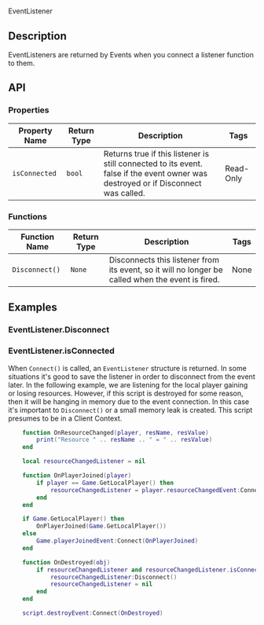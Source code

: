 # 

EventListener

## Description

EventListeners are returned by Events when you connect a listener function to them.

## API

### Properties 

| Property Name | Return Type | Description | Tags |
| -------- | ----------- | ----------- | ---- |
| `isConnected` | `bool` | Returns true if this listener is still connected to its event. false if the event owner was destroyed or if Disconnect was called. | Read-Only |

### Functions 

| Function Name | Return Type | Description | Tags |
| -------- | ----------- | ----------- | ---- |
| `Disconnect()` | `None` | Disconnects this listener from its event, so it will no longer be called when the event is fired. | None |

## Examples 

### EventListener.Disconnect

### EventListener.isConnected

When `Connect()` is called, an `EventListener` structure is returned. In some situations it's good to save the listener in order to disconnect from the event later. In the following example, we are listening for the local player gaining or losing resources. However, if this script is destroyed for some reason, then it will be hanging in memory due to the event connection. In this case it's important to `Disconnect()` or a small memory leak is created. This script presumes to be in a Client Context.

```lua
    function OnResourceChanged(player, resName, resValue)
        print("Resource " .. resName .. " = " .. resValue)
    end

    local resourceChangedListener = nil

    function OnPlayerJoined(player)
        if player == Game.GetLocalPlayer() then
            resourceChangedListener = player.resourceChangedEvent:Connect(OnResourceChanged)
        end
    end

    if Game.GetLocalPlayer() then
        OnPlayerJoined(Game.GetLocalPlayer())
    else
        Game.playerJoinedEvent:Connect(OnPlayerJoined)
    end

    function OnDestroyed(obj)
        if resourceChangedListener and resourceChangedListener.isConnected then
            resourceChangedListener:Disconnect()
            resourceChangedListener = nil
        end
    end

    script.destroyEvent:Connect(OnDestroyed)
```
